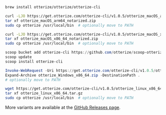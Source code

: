 <Tabs groupId="operating-systems">



<TabItem value="mac" label="Mac" default>
<Tabs>
<TabItem value="Brew" label="Brew">

```bash
brew install otterize/otterize/otterize-cli
``` 
</TabItem>
<TabItem value="Apple Silicon" label="Apple Silicon">

```bash
curl -LJO https://get.otterize.com/otterize-cli/v1.0.5/otterize_macOS_arm64_notarized.zip
tar xf otterize_macOS_arm64_notarized.zip
sudo cp otterize /usr/local/bin  # optionally move to PATH
```
</TabItem>
<TabItem value="Intel 64-bit" label="Intel 64-bit">

```bash
curl -LJO https://get.otterize.com/otterize-cli/v1.0.5/otterize_macOS_x86_64_notarized.zip
tar xf otterize_macOS_x86_64_notarized.zip
sudo cp otterize /usr/local/bin  # optionally move to PATH
```
</TabItem>
</Tabs>
</TabItem>

<TabItem value="windows" label="Windows">
<Tabs>
<TabItem value="Scoop" label="Scoop" default>

```PowerShell
scoop bucket add otterize-cli https://github.com/otterize/scoop-otterize-cli
scoop update
scoop install otterize-cli
```
</TabItem>
<TabItem value="64-bit" label="64-bit">

```PowerShell
Invoke-WebRequest -Uri https://get.otterize.com/otterize-cli/v1.0.5/otterize_windows_x86_64.zip -OutFile otterize_Windows_x86_64.zip
Expand-Archive otterize_Windows_x86_64.zip -DestinationPath .
# optionally move to PATH
```
</TabItem>
</Tabs>
</TabItem>
<TabItem value="linux" label="Linux">
<Tabs>
<TabItem value="64-bit" label="64-bit">

```bash
wget https://get.otterize.com/otterize-cli/v1.0.5/otterize_linux_x86_64.tar.gz
tar xf otterize_linux_x86_64.tar.gz
sudo cp otterize /usr/local/bin  # optionally move to PATH
```
</TabItem>
</Tabs>
</TabItem>
</Tabs>

More variants are available at the [GitHub Releases page](https://github.com/otterize/otterize-cli/releases).
